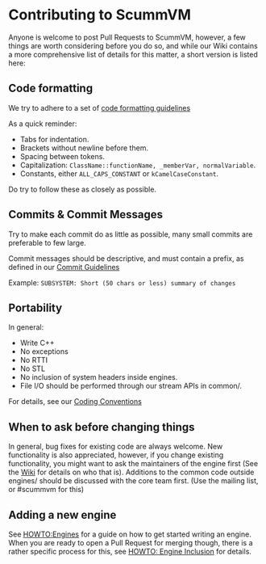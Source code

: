 Contributing to ScummVM
=======================
Anyone is welcome to post Pull Requests to ScummVM, however, a few things are worth considering before you do so,
and while our Wiki contains a more comprehensive list of details for this matter, a short version is listed here:

Code formatting
---------------
We try to adhere to a set of [code formatting guidelines](http://wiki.scummvm.org/index.php/Code_Formatting_Conventions)

As a quick reminder:
* Tabs for indentation.
* Brackets without newline before them.
* Spacing between tokens.
* Capitalization: `ClassName::functionName, _memberVar, normalVariable`.
* Constants, either `ALL_CAPS_CONSTANT` or `kCamelCaseConstant`.

Do try to follow these as closely as possible.

Commits & Commit Messages
-------------------------
Try to make each commit do as little as possible, many small commits are preferable to
few large.

Commit messages should be descriptive, and must contain a prefix, as defined in our [Commit Guidelines](http://wiki.scummvm.org/index.php/Commit_Guidelines)

Example:
`SUBSYSTEM: Short (50 chars or less) summary of changes`

Portability
-----------
In general:
* Write C++
* No exceptions
* No RTTI 
* No STL
* No inclusion of system headers inside engines.
* File I/O should be performed through our stream APIs in common/.

For details, see our [Coding Conventions](http://wiki.scummvm.org/index.php/Coding_Conventions)

When to ask before changing things
----------------------------------
In general, bug fixes for existing code are always welcome. New functionality is also
appreciated, however, if you change existing functionality, you might want to ask the
maintainers of the engine first (See the [Wiki](http://wiki.scummvm.org/) for details on who that is). Additions to
the common code outside engines/ should be discussed with the core team first. (Use the
mailing list, or #scummvm for this)

Adding a new engine
-------------------
See [HOWTO:Engines](http://wiki.scummvm.org/index.php/HOWTO-Engines) for a guide on how to get started writing
an engine. When you are ready to open a Pull Request for merging though, there is a rather specific 
process for this, see [HOWTO: Engine Inclusion](http://wiki.scummvm.org/index.php/HOWTO-Engine_Inclusion) for details.
